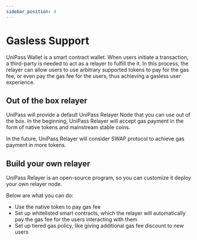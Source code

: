 ```yaml
---
sidebar_position: 4
---
```


# Gasless Support

UniPass Wallet is a smart contract wallet. When users initiate a transaction, a third-party is needed to act as a relayer to fulfill the it. In this process, the relayer can allow users to use arbitrary supported tokens to pay for the gas fee, or even pay the gas fee for the users, thus achieving a gasless user experience.

## Out of the box relayer

UniPass will provide a default UniPass Relayer Node that you can use out of the box. In the beginning, UniPass Relayer will accept gas payment in the form of native tokens and mainstream stable coins.

In the future, UniPass Relayer will consider SWAP protocol to achieve gas payment in more tokens.

## Build your own relayer

UniPass Relayer is an open-source program, so you can customize it deploy your own relayer node.

Below are what you can do:

- Use the native token to pay gas fee
- Set up whitelisted smart contracts, which the relayer will automatically pay the gas fee for the users interacting with them
- Set up tiered gas policy, like giving additional gas fee discount to new users